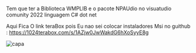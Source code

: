 
Tem que ter a Biblioteca WMPLIB e o pacote NPAUdio no visuatudio comunity 2022 linguagem C# dot net 

Aqui Fica O link teraBox pois Eu nao sei colocar instaladores Msi no guithub : https://1024terabox.com/s/1AZjw0JwWakdG6hXoSyyE8g

![capa](https://github.com/user-attachments/assets/8aa8e48d-109b-4b99-8cbf-03a67b93dfd6)
